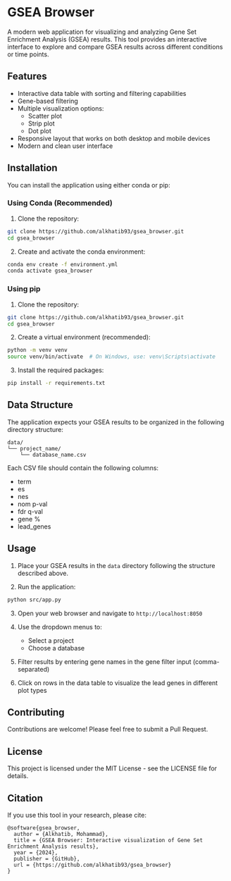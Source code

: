 # GSEA Browser

A modern web application for visualizing and analyzing Gene Set Enrichment Analysis (GSEA) results. This tool provides an interactive interface to explore and compare GSEA results across different conditions or time points.

## Features

- Interactive data table with sorting and filtering capabilities
- Gene-based filtering
- Multiple visualization options:
  - Scatter plot
  - Strip plot
  - Dot plot
- Responsive layout that works on both desktop and mobile devices
- Modern and clean user interface

## Installation

You can install the application using either conda or pip:

### Using Conda (Recommended)

1. Clone the repository:
```bash
git clone https://github.com/alkhatib93/gsea_browser.git
cd gsea_browser
```

2. Create and activate the conda environment:
```bash
conda env create -f environment.yml
conda activate gsea_browser
```

### Using pip

1. Clone the repository:
```bash
git clone https://github.com/alkhatib93/gsea_browser.git
cd gsea_browser
```

2. Create a virtual environment (recommended):
```bash
python -m venv venv
source venv/bin/activate  # On Windows, use: venv\Scripts\activate
```

3. Install the required packages:
```bash
pip install -r requirements.txt
```

## Data Structure

The application expects your GSEA results to be organized in the following directory structure:

```
data/
└── project_name/
    └── database_name.csv
```

Each CSV file should contain the following columns:
- term
- es
- nes
- nom p-val
- fdr q-val
- gene %
- lead_genes

## Usage

1. Place your GSEA results in the `data` directory following the structure described above.

2. Run the application:
```bash
python src/app.py
```

3. Open your web browser and navigate to `http://localhost:8050`

4. Use the dropdown menus to:
   - Select a project
   - Choose a database

5. Filter results by entering gene names in the gene filter input (comma-separated)

6. Click on rows in the data table to visualize the lead genes in different plot types

## Contributing

Contributions are welcome! Please feel free to submit a Pull Request.

## License

This project is licensed under the MIT License - see the LICENSE file for details.

## Citation

If you use this tool in your research, please cite:

```
@software{gsea_browser,
  author = {Alkhatib, Mohammad},
  title = {GSEA Browser: Interactive visualization of Gene Set Enrichment Analysis results},
  year = {2024},
  publisher = {GitHub},
  url = {https://github.com/alkhatib93/gsea_browser}
}
``` 